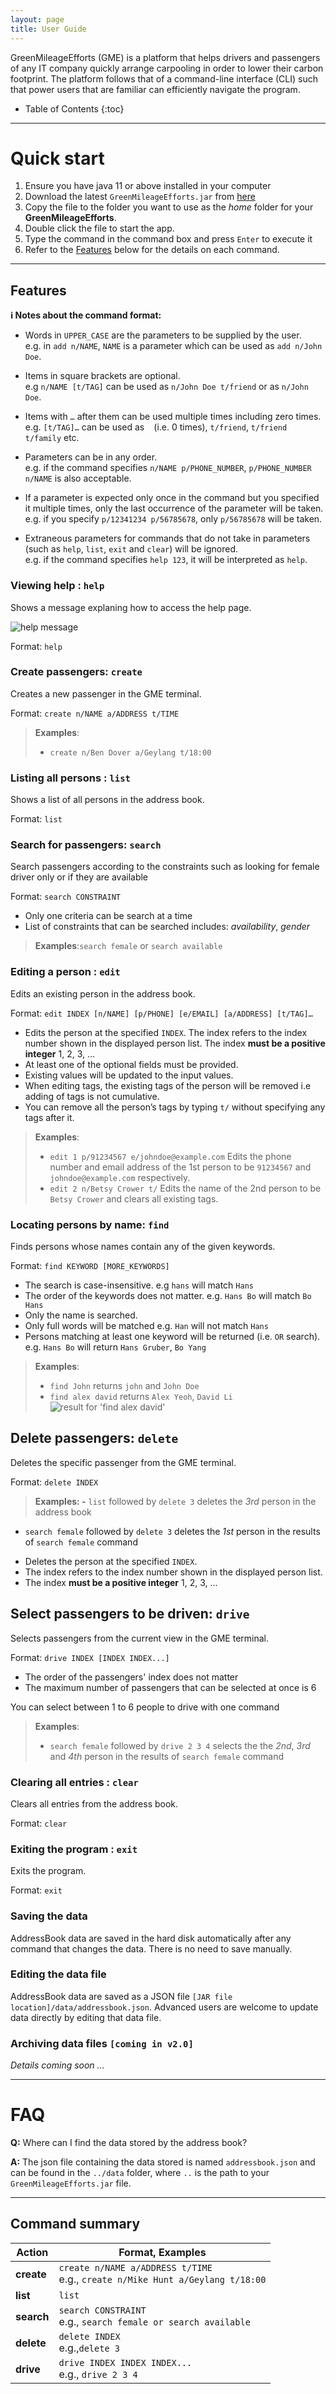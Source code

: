 ```yaml
---
layout: page
title: User Guide
---
```


GreenMileageEfforts (GME) is a platform that helps drivers and passengers of any IT company quickly arrange carpooling in order to lower their carbon footprint. The platform follows that of a command-line interface (CLI) such that power users that are familiar can efficiently navigate the program.

* Table of Contents
{:toc}


--------------------------------------------------------------------------------------------------------------------

# Quick start

1. Ensure you have java 11 or above installed in your computer
2. Download the latest `GreenMileageEfforts.jar` from [here](https://github.com/AY2021S2-CS2103T-W10-1/tp/releases)
3. Copy the file to the folder you want to use as the *home* folder for your **GreenMileageEfforts**.
4. Double click the file to start the app.
5. Type the command in the command box and press `Enter` to execute it
6. Refer to the [Features]() below for the details on each command.

--------------------------------------------------------------------------------------------------------------------

## Features

**:information_source: Notes about the command format:**<br>

* Words in `UPPER_CASE` are the parameters to be supplied by the user.<br>
  e.g. in `add n/NAME`, `NAME` is a parameter which can be used as `add n/John Doe`.

* Items in square brackets are optional.<br>
  e.g `n/NAME [t/TAG]` can be used as `n/John Doe t/friend` or as `n/John Doe`.

* Items with `…`​ after them can be used multiple times including zero times.<br>
  e.g. `[t/TAG]…​` can be used as ` ` (i.e. 0 times), `t/friend`, `t/friend t/family` etc.

* Parameters can be in any order.<br>
  e.g. if the command specifies `n/NAME p/PHONE_NUMBER`, `p/PHONE_NUMBER n/NAME` is also acceptable.

* If a parameter is expected only once in the command but you specified it multiple times, only the last occurrence of the parameter will be taken.<br>
  e.g. if you specify `p/12341234 p/56785678`, only `p/56785678` will be taken.

* Extraneous parameters for commands that do not take in parameters (such as `help`, `list`, `exit` and `clear`) will be ignored.<br>
  e.g. if the command specifies `help 123`, it will be interpreted as `help`.

### Viewing help : `help`

Shows a message explaning how to access the help page.

![help message](images/helpMessage.png)

Format: `help`


### Create passengers: `create`

Creates a new passenger in the GME terminal.

Format: `create n/NAME a/ADDRESS t/TIME`

>**Examples**:
>* `create n/Ben Dover a/Geylang t/18:00`

### Listing all persons : `list`

Shows a list of all persons in the address book.

Format: `list`

### Search for passengers: `search`

Search passengers according to the constraints such as looking for female driver only or if they are available

Format: `search CONSTRAINT`

- Only one criteria can be search at a time
- List of constraints that can be searched includes:
  *availability*, *gender*

> **Examples**:`search female` or `search available`

### Editing a person : `edit`

Edits an existing person in the address book.

Format: `edit INDEX [n/NAME] [p/PHONE] [e/EMAIL] [a/ADDRESS] [t/TAG]…​`

* Edits the person at the specified `INDEX`. The index refers to the index number shown in the displayed person list. The index **must be a positive integer** 1, 2, 3, …​
* At least one of the optional fields must be provided.
* Existing values will be updated to the input values.
* When editing tags, the existing tags of the person will be removed i.e adding of tags is not cumulative.
* You can remove all the person’s tags by typing `t/` without
    specifying any tags after it.

>**Examples**:
>*  `edit 1 p/91234567 e/johndoe@example.com` Edits the phone number and email address of the 1st person to be `91234567` and `johndoe@example.com` respectively.
>*  `edit 2 n/Betsy Crower t/` Edits the name of the 2nd person to be `Betsy Crower` and clears all existing tags.

### Locating persons by name: `find`

Finds persons whose names contain any of the given keywords.

Format: `find KEYWORD [MORE_KEYWORDS]`

* The search is case-insensitive. e.g `hans` will match `Hans`
* The order of the keywords does not matter. e.g. `Hans Bo` will match `Bo Hans`
* Only the name is searched.
* Only full words will be matched e.g. `Han` will not match `Hans`
* Persons matching at least one keyword will be returned (i.e. `OR` search).
  e.g. `Hans Bo` will return `Hans Gruber`, `Bo Yang`

>**Examples**:
>* `find John` returns `john` and `John Doe`
>* `find alex david` returns `Alex Yeoh`, `David Li`<br>
  ![result for 'find alex david'](images/findAlexDavidResult.png)

## Delete passengers: `delete`

Deletes the specific passenger from the GME terminal.

Format: `delete INDEX`

> **Examples:
-** `list` followed by `delete 3` deletes the *3rd* person in the address book
- `search female` followed by `delete 3` deletes the *1st* person in the results of `search female` command

* Deletes the person at the specified `INDEX`.
* The index refers to the index number shown in the displayed person list.
* The index **must be a positive integer** 1, 2, 3, …​

## Select passengers to be driven: `drive`

Selects passengers from the current view in the GME terminal.

Format: `drive INDEX [INDEX INDEX...]`

- The order of the passengers' index does not matter
- The maximum number of passengers that can be selected at once is 6

You can select between 1 to 6 people to drive with one command

>**Examples**:
>* `search female` followed by `drive 2 3 4` selects the the *2nd*, *3rd* and *4th* person in the results of `search female` command

### Clearing all entries : `clear`

Clears all entries from the address book.

Format: `clear`

### Exiting the program : `exit`

Exits the program.

Format: `exit`

### Saving the data

AddressBook data are saved in the hard disk automatically after any command that changes the data. There is no need to save manually.

### Editing the data file

AddressBook data are saved as a JSON file `[JAR file location]/data/addressbook.json`. Advanced users are welcome to update data directly by editing that data file.


### Archiving data files `[coming in v2.0]`

_Details coming soon ..._

--------------------------------------------------------------------------------------------------------------------

# FAQ

**Q:** Where can I find the data stored by the address book?

**A:** The json file containing the data stored is named `addressbook.json` and can be found in the `../data` folder, where `..` is the path to your `GreenMileageEfforts.jar` file.

--------------------------------------------------------------------------------------------------------------------

## Command summary

Action | Format, Examples
--------|------------------
**create** | `create n/NAME a/ADDRESS t/TIME` <br> e.g., `create n/Mike Hunt a/Geylang t/18:00`
**list** | `list`
**search** | `search CONSTRAINT`<br> e.g., `search female or search available`
**delete** | `delete INDEX`<br> e.g.,`delete 3`
**drive** | `drive INDEX INDEX INDEX...`<br> e.g., `drive 2 3 4`
